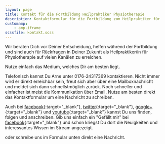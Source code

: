 ```yaml
---
layout: page
title: Kontakt für die Fortbildung Heilpraktiker Physiotherapie
description: Kontaktformular für die Fortbildung zum Heilpraktiker für Physiotherapie
customamp:
    - amp-iframe
scssfile: kontakt.scss
---
```


Wir beraten Dich vor Deiner Entscheidung, helfen während der Fortbildung und sind auch für Rückfragen in Deiner Zukunft als Heilpraktiker/in für Physiotherapie auf vielen Kanälen zu erreichen.

Nutze einfach das Medium, welches Dir am besten liegt.

Telefonisch kannst Du Arne unter 0176-24317369 kontaktieren. Nicht immer wird er direkt erreichbar sein, freut sich aber über eine Mailboxnachricht und meldet sich dann schnellstmöglich zurück.
Noch schneller und einfacher ist meist die Kommunikation über Email.
Nutze am besten direkt das Kontaktformular um eine Nachricht zu schreiben.

Auch bei [facebook]({{site.facebook_url}}){:target="_blank"}, [twitter]({{site.twitter_url}}){:target="_blank"}, [google+]({{site.googleplus_url}}){:target="_blank"} und [youtube]({{site.youtube_url}}){:target="_blank"} kannst Du uns finden, folgen und anschreiben.
Gib uns einfach ein "Gefällt mir" bei [facebook]({{site.facebook_url}}){:target="_blank"} und schon kriegst Du dort die Neuigkeiten und interessantes Wissen im Stream angezeigt.
<br/>
<amp-iframe id="newsletterform" src="https://arnold85.github.io/websiteassets/mailchimpform/newslettersignup.html" width="500" height="400" layout="responsive" sandbox="allow-forms allow-scripts"><amp-img layout="fill" src="/assets/images/KontaktPlaceholder.jpg" placeholder></amp-img></amp-iframe>
 
oder schreibe uns im Formular unten direkt eine Nachricht.

<amp-iframe id="contactform" src="https://arnold85.github.io/websiteassets/contactform.html" width="500" height="363" layout="responsive" sandbox="allow-forms allow-scripts"><amp-img layout="fill" src="/assets/images/KontaktPlaceholder.jpg" placeholder></amp-img></amp-iframe>






